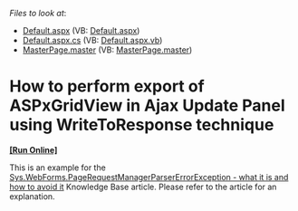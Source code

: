 <!-- default file list -->
*Files to look at*:

* [Default.aspx](./CS/WebSite/Default.aspx) (VB: [Default.aspx](./VB/WebSite/Default.aspx))
* [Default.aspx.cs](./CS/WebSite/Default.aspx.cs) (VB: [Default.aspx.vb](./VB/WebSite/Default.aspx.vb))
* [MasterPage.master](./CS/WebSite/MasterPage.master) (VB: [MasterPage.master](./VB/WebSite/MasterPage.master))
<!-- default file list end -->
# How to perform export of ASPxGridView in Ajax Update Panel using WriteToResponse technique
<!-- run online -->
**[[Run Online]](https://codecentral.devexpress.com/e2212/)**
<!-- run online end -->


<p>This is an example for the <a href="https://www.devexpress.com/Support/Center/p/K18405">Sys.WebForms.PageRequestManagerParserErrorException - what it is and how to avoid it</a> Knowledge Base article. Please refer to the article for an explanation.</p>

<br/>


